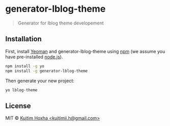 # generator-lblog-theme 
> Generator for lblog theme developement

## Installation

First, install [Yeoman](http://yeoman.io) and generator-lblog-theme using [npm](https://www.npmjs.com/) (we assume you have pre-installed [node.js](https://nodejs.org/)).

```bash
npm install -g yo
npm install -g generator-lblog-theme
```

Then generate your new project:

```bash
yo lblog-theme
```

## License

MIT © [Kujtim Hoxha &lt;kujtimii.h@gmail.com&gt;](www.kujtimhoxha.com)


[npm-image]: https://badge.fury.io/js/generator-lblog-theme.svg
[npm-url]: https://npmjs.org/package/generator-lblog-theme
[travis-image]: https://travis-ci.org/kujtimiihoxha/generator-lblog-theme.svg?branch=master
[travis-url]: https://travis-ci.org/kujtimiihoxha/generator-lblog-theme
[daviddm-image]: https://david-dm.org/kujtimiihoxha/generator-lblog-theme.svg?theme=shields.io
[daviddm-url]: https://david-dm.org/kujtimiihoxha/generator-lblog-theme
